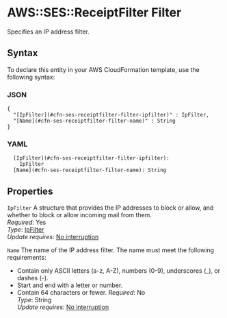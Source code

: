 # AWS::SES::ReceiptFilter Filter<a name="aws-properties-ses-receiptfilter-filter"></a>

Specifies an IP address filter\.

## Syntax<a name="aws-properties-ses-receiptfilter-filter-syntax"></a>

To declare this entity in your AWS CloudFormation template, use the following syntax:

### JSON<a name="aws-properties-ses-receiptfilter-filter-syntax.json"></a>

```
{
  "[IpFilter](#cfn-ses-receiptfilter-filter-ipfilter)" : IpFilter,
  "[Name](#cfn-ses-receiptfilter-filter-name)" : String
}
```

### YAML<a name="aws-properties-ses-receiptfilter-filter-syntax.yaml"></a>

```
  [IpFilter](#cfn-ses-receiptfilter-filter-ipfilter):
    IpFilter
  [Name](#cfn-ses-receiptfilter-filter-name): String
```

## Properties<a name="aws-properties-ses-receiptfilter-filter-properties"></a>

`IpFilter` <a name="cfn-ses-receiptfilter-filter-ipfilter"></a>
A structure that provides the IP addresses to block or allow, and whether to block or allow incoming mail from them\.  
_Required_: Yes  
_Type_: [IpFilter](aws-properties-ses-receiptfilter-ipfilter.md)  
_Update requires_: [No interruption](https://docs.aws.amazon.com/AWSCloudFormation/latest/UserGuide/using-cfn-updating-stacks-update-behaviors.html#update-no-interrupt)

`Name` <a name="cfn-ses-receiptfilter-filter-name"></a>
The name of the IP address filter\. The name must meet the following requirements:

- Contain only ASCII letters \(a\-z, A\-Z\), numbers \(0\-9\), underscores \(\_\), or dashes \(\-\)\.
- Start and end with a letter or number\.
- Contain 64 characters or fewer\.
  _Required_: No  
  _Type_: String  
  _Update requires_: [No interruption](https://docs.aws.amazon.com/AWSCloudFormation/latest/UserGuide/using-cfn-updating-stacks-update-behaviors.html#update-no-interrupt)
